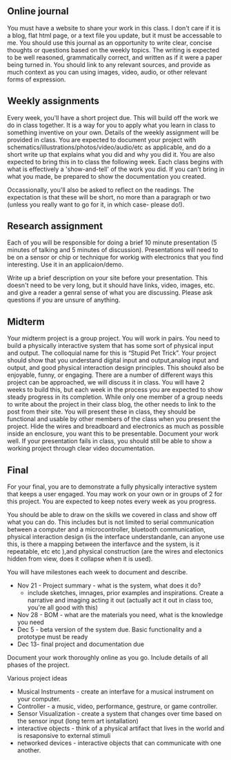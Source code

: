 ## Online journal
You must have a website to share your work in this class. I don't care if it is a blog, flat html page, or a text file you update, but it must be accessable to me. You should use this journal as an opportunity to write clear, concise thoughts or questions based on the weekly topics. The writing is expected to be well reasoned, grammatically correct, and written as if it were a paper being turned in. You should link to any relevant sources, and provide as much context as you can using images, video, audio, or other relevant forms of expression.

## Weekly assignments
Every week, you'll have a short project due. This will build off the work we do in class together. It is a way for you to apply what you learn in class to something inventive on your own. Details of the weekly assignment will be provided in class. You are expected to document your project with schematics/illustrations/photos/video/audio/etc as applicable, and do a short write up that explains what you did and why you did it. You are also expected to bring this in to class the following week. Each class begins with what is effectively a 'show-and-tell' of the work you did. If you can't bring in what you made, be prepared to show the documentation you created.

Occassionally, you'll also be asked to reflect on the readings. The expectation is that these will be short, no more than a paragraph or two (unless you really want to go for it, in which case- please do!).

## Research assignment
Each of you will be responsible for doing a brief 10 minute presentation (5 minutes of talking and 5 minutes of discussion). Presentations will need to be on a sensor or chip or technique for workig with electronics that you find interesting. Use it in an applicaion/demo.

Write up a brief description on your site before your presentation. This doesn't need to be very long, but it should have links, video, images, etc. and give a reader a genral sense of what you are discussing. Please ask questions if you are unsure of anything.

## Midterm
Your midterm project is a group project. You will work in pairs. You need to build a physically interactive system that has some sort of physical input and output. The colloquial name for this is “Stupid Pet Trick”. Your project should show that you understand digital input and output,analog input and output, and good physical interaction design principles. This shoukd also be enjoyable, funny, or engaging. There are a number of different ways this project can be approached, we will discuss it in class. You will have 2 weeks to build this, but each week in the process you are expected to show steady progress in its completion. While only one member of a group needs to write about the project in their class blog, the other needs to link to the post from their site. You will present these in class, they should be functional and usable by other members of the class when you present the project. Hide the wires and breadboard and electronics as much as possible inside an enclosure, you want this to be presentable. Document your work well. If your presentation fails in class, you should still be able to show a working project through clear video documentation.

## Final
For your final, you are to demonstrate a fully physically interactive system that keeps a user engaged. You may work on your own or in groups of 2 for this project. You are expected to keep notes every week as you progress.  

You should be able to draw on the skills we covered in class and show off what you can do. This includes but is not limited to serial communication between a computer and a microcontroller, bluetooth communication, physical interaction design (is the interface understandanle, can anyone use this, is there a mapping between the interfavce and the system, is it repeatable, etc etc ),and physical construction (are the wires and electonics hidden from view, does it collapse when it is used).

You will have milestones each week to document and describe. 
* Nov 21 - Project summary - what is the system, what does it do?
  * include sketches, imnages, prior examples and inspirations. Create a narrative and imaging acting it out (actually act it out in class too, you're all good with this)
* Nov 28 - BOM - what are the materials you need, what is the knowledge you need
* Dec 5 - beta version of the system due. Basic functionality and a prototype must be ready
* Dec 13- final project and documentation due

Document your work thoroughly online as you go. Include details of all phases of the project.

Various project ideas

* Musical Instruments - create an interfave for a musical instrument on your computer.
* Controller - a music, video, performance, gestrure, or game controller. 
* Sensor Visualization - create a system that changes over time based on the sensor input (long term art isntallation) 
* interactive objects - think of a physical artifact that lives in the world and is resaponsive to external stimuli 
* networked devices - interactive objects that can communicate with one another.